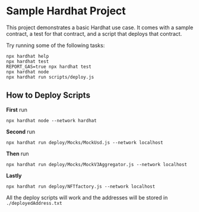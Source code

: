 # Sample Hardhat Project

This project demonstrates a basic Hardhat use case. It comes with a sample contract, a test for that contract, and a script that deploys that contract.

Try running some of the following tasks:

```shell
npx hardhat help
npx hardhat test
REPORT_GAS=true npx hardhat test
npx hardhat node
npx hardhat run scripts/deploy.js
```

## How to Deploy Scripts

**First** run

```
npx hardhat node --network hardhat
```

**Second** run

```
npx hardhat run deploy/Mocks/MockUsd.js --network localhost
```

**Then** run

```
npx hardhat run deploy/Mocks/MockV3Aggregator.js --network localhost
```

**Lastly** 
```
npx hardhat run deploy/NFTfactory.js --network localhost
```

All the deploy scripts will work and the addresses will be stored in ```./deployedAddress.txt```